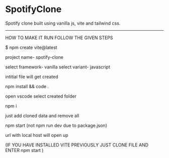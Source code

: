 # SpotifyClone
Spotify clone built using vanilla js, vite and tailwind css.

*****************************************************************************************************************************************************************************************
HOW TO MAKE IT RUN FOLLOW THE GIVEN STEPS

$ npm create vite@latest

project name- spotify-clone

select framework- vanilla
select variant- javascript

intitial file will get created

npm install && code .

open vscode select created folder

npm i 

just add cloned data and remove all

npm start (not npm run dev due to package.json)

url with local host will open up 

(IF YOU HAVE INSTALLED VITE PREVIOUSLY JUST CLONE FILE AND ENTER npm start )
